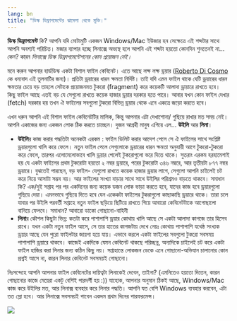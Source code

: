 ```yaml
---
lang: bn
title: "ডিস্ক ডিফ্রাগমেন্টের ঝামেলা থেকে মুক্তি।"
---
```


<b>ডিস্ক ডিফ্রাগমেন্ট</b> কি? আপনি যদি মোটামুটি একজন Windows/Mac ইউজার হন সেক্ষেত্রে এই শব্দটার সাথে আপনি অবশ্যই পরিচিত। মজার ব্যাপার হচ্ছে লিনাক্সে অভ্যস্থ হলে আপনি এই শব্দটা হয়তো কোনদিন শুনতেনই না... কেন? কারন <i>লিনাক্সে ডিস্ক ডিফ্রাগমেন্টেশনের কোন প্রয়োজন নেই।</i> 

মনে করুন আপনার হার্ডডিস্ক একটা বিশাল ফাইল কেবিনেট। এতে আছে লক্ষ লক্ষ ড্রয়ার (<a href="http://www.pps.jussieu.fr/~dicosmo/">Roberto 
Di Cosmo</a> কে ধন্যবাদ এই তুলনাটির জন্য)। প্রতিটা ড্রয়ারের ধারন ক্ষমতা নির্দিষ্ট। তাই যদি এমন ফাইল থাকে যেটি ড্রয়ারের ধারন ক্ষমতার চেয়ে বড় তাহলে সেটাকে প্রয়োজনমত টুকরো (fragment) করে কয়েকটি আলাদা ড্রায়ারে রাখতে হবে। কিছু ফাইল আছে এতই বড় যে সেগুলো রাখতে কয়েক হাজার ড্রয়ার দরকার হতে পারে। আবার যখন কোন ফাইল দেখার (fetch) দরকার হয় তখন ঐ ফাইলের সবগুলো টুকরো বিভিন্ন ড্রয়ার থেকে এনে একত্রে জড়ো করতে হবে।

এখন ধরুন আপনি এই বিশাল ফাইল কেবিনেটটির মালিক, কিন্তু আপনার এটা দেখাশোনা/ গুছিয়ে রাখার মত সময় নেই। আপনি একাজের জন্য একজন লোক ঠিক করতে চাচ্ছেন। দুজন আগ্রহী মানুষ এগিয়ে এল... <b>উইলি</b> আর <b>লিনা</b>।

<ul>

<li><b>উইলি</b>র কাজ করার পদ্ধতিটা অনেকটা এরকম : ফাইল ডিলিট করার আদেশ পেলে সে ঐ ফাইলের সাথে সংশ্লিষ্ট ড্রয়ারগুলো খালি করে ফেলে। নতুন ফাইল পেলে সেগুলোকে ড্রয়ারের ধারন ক্ষমতা অনুযায়ী আগে টুকরো-টুকরো করে ফেলে, তারপর এলোমেলোভাবে খালি ড্রয়ার পেলেই টুকরোগুলো ভরে দিতে থাকে। সুতরাং এরকম হরহামেশাই হয় যে একটা ফাইলের প্রথম টুকরোটা হয়তো ২ নম্বর ড্রয়ারে, পরের টুকরোটা ৩৪৬ নম্বরে, আর তৃতীয়টা ৮৭৭ নম্বর ড্রয়ারে। বুঝতেই পারছেন, বড় ফাইল- যেগুলো রাখতে কয়েক হাজার ড্রয়ার লাগে, সেগুলো আপনি চাইলেই চট করে নিয়ে আসাটা সম্ভব নয়। আর ফাইলের সংখ্যা বাড়ার সাথে সাথে উইলির পরিশ্রমও বাড়তে থাকবে। সমাধান কি? এক/দুই সপ্তাহ পর পর একদিনের জন্য কয়েক ডজন লোক ভাড়া করতে হবে, যাদের কাজ হবে ড্রয়ারগুলো গুছিয়ে দেয়া। এমনভাবে গুছিয়ে দিতে হবে যেন একেকটা ফাইলের টুকরাগুলো কাছাকাছি ড্রয়ারে থাকে। তারা চলে যাবার পর উইলি পরবর্তী সপ্তাহে নতুন ফাইল ছড়িয়ে ছিটিয়ে রাখতে গিয়ে আবারো কেবিনেটটাকে আগোছালো বানিয়ে ফেলবে। সমাধান? আবারো ডাকো গোছানো-বাহিনী</li>

<li> <b>লিনা</b>র কৌশল কিছুটা ভিন্ন: কতটা করে পাশাপাশি ড্রয়ার কোথায় খালি আছে সে একটা আলাদা কাগজে তার হিসেব রাখে। যখন একটা নতুন ফাইল আসে, সে তার হাতের কাগজটায় দেখে নেয়ঃ কোথায় পাশাপাশি যথেষ্ঠ সংখ্যক ড্রয়ার আছে যেন পুরো ফাইলটার জায়গা হয়ে যায়। এভাবে করলে একটা ফাইলের সবগুলো টুকরো সবসময় পাশাপাশি ড্রয়ারে থাকবে। কাজেই একদিকে যেমন কেবিনেট থাকছে পরিচ্ছন্ন, অন্যদিকে চাইলেই চট করে একটা ফাইল হাজির করা লিনার জন্য কঠিন কিছু নয়। সপ্তাহান্তে লোকজন ডেকে এনে গোছানো-অভিযান চালানোর কোন প্রশ্নই আসে না, কারন লিনার কেবিনেট সবসময়ই গোছানো।</li>

</ul>

নিঃসন্দেহে আপনি আপনার ফাইল কেবিনেটের দায়িত্বটা লিনাকেই দেবেন, তাইনা? (এমনিতেও হয়তো দিতেন, কারন গোছানোর কাজে মেয়েরা একটু বেশিই পারদর্শী হয় :)) যাহোক, আপনার অনুমান ঠিকই আছে, Windows/Mac কাজ করে উইলির মত, আর লিনাক্স ব্যবহার করে লিনার পদ্ধতি। আপনি যত বেশি Windows ব্যবহার করবেন, এটা তত স্লো হবে। আর লিনাক্সে সবসময়ই পাবেন একদম প্রথম দিনের পারফরমেন্স।

<img src="Images/defragment.png" />




